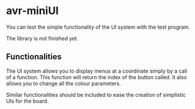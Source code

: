 avr-miniUI
==========

You can test the simple functionality of the UI system with the test program.

The library is not finished yet.

Functionalities
----------------

The UI system allows you to display menus at a coordinate simply by a call of a function.
This function will return the index of the button called.
It also allows you to change all the colour parameters.

Similar functionalities should be included to ease the creation of simplistic UIs for the board.
